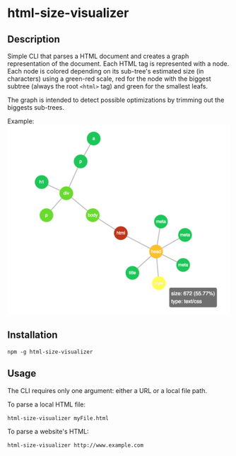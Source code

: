 # html-size-visualizer

## Description
Simple CLI that parses a HTML document and creates a graph representation of the document.
Each HTML tag is represented with a node. Each node is colored depending on its sub-tree's
estimated size (in characters) using a green-red scale, red for the node with the biggest
subtree (always the root `<html>` tag) and green for the smallest leafs.

The graph is intended to detect possible optimizations by trimming out the biggests
sub-trees.

Example:
![Example](./Screenshot.png)

## Installation
```
npm -g html-size-visualizer
```

## Usage
The CLI requires only one argument: either a URL or a local file path.

To parse a local HTML file:
```
html-size-visualizer myFile.html
```

To parse a website's HTML:
```
html-size-visualizer http://www.example.com
```
